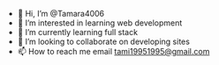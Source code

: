 - 👋 Hi, I’m @Tamara4006
- 👀 I’m interested in learning web development
- 🌱 I’m currently learning full stack
- 💞️ I’m looking to collaborate on developing sites
- 📫 How to reach me email tami19951995@gmail.com

<!---
Tamara4006/Tamara4006 is a ✨ special ✨ repository because its `README.md` (this file) appears on your GitHub profile.
You can click the Preview link to take a look at your changes.
--->
